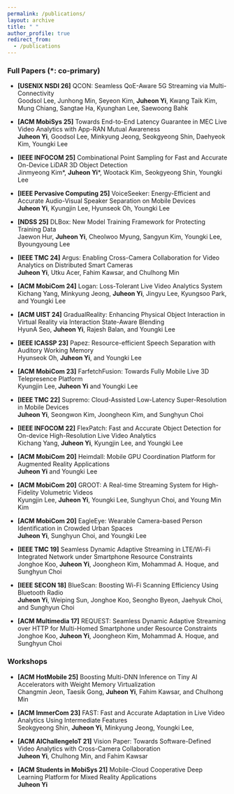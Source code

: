 ```yaml
---
permalink: /publications/
layout: archive
title: " "
author_profile: true
redirect_from: 
  - /publications
---
```


<!--title: "Publications"-->
<!--https://htmlcolorcodes.com/color-names/-->

### Full Papers (*: co-primary)

* **[USENIX NSDI 26]** QCON: Seamless QoE-Aware 5G Streaming via Multi-Connectivity\
  Goodsol Lee, Junhong Min, Seyeon Kim, **Juheon Yi**, Kwang Taik Kim, Mung Chiang, Sangtae Ha, Kyunghan Lee, Saewoong Bahk

* **[ACM MobiSys 25]** Towards End-to-End Latency Guarantee in MEC Live Video Analytics with App-RAN Mutual Awareness\
  **Juheon Yi**, Goodsol Lee, Minkyung Jeong, Seokgyeong Shin, Daehyeok Kim, Youngki Lee

* **[IEEE INFOCOM 25]** Combinational Point Sampling for Fast and Accurate On-Device LiDAR 3D Object Detection\
  Jinmyeong Kim\*, **Juheon Yi**\*, Wootack Kim, Seokgyeong Shin, Youngki Lee

* **[IEEE Pervasive Computing 25]** VoiceSeeker: Energy-Efficient and Accurate Audio-Visual Speaker Separation on Mobile Devices\
  **Juheon Yi**, Kyungjin Lee, Hyunseok Oh, Youngki Lee

* **[NDSS 25]** DLBox: New Model Training Framework for Protecting Training Data\
Jaewon Hur, **Juheon Yi**, Cheolwoo Myung, Sangyun Kim, Youngki Lee, Byoungyoung Lee

* **[IEEE TMC 24]** Argus: Enabling Cross-Camera Collaboration for Video Analytics on Distributed Smart Cameras\
  **Juheon Yi**, Utku Acer, Fahim Kawsar, and Chulhong Min

* **[ACM MobiCom 24]** Logan: Loss-Tolerant Live Video Analytics System\
  Kichang Yang, Minkyung Jeong, **Juheon Yi**, Jingyu Lee, Kyungsoo Park, and Youngki Lee

* **[ACM UIST 24]** GradualReality: Enhancing Physical Object Interaction in Virtual Reality via Interaction State-Aware Blending\
  HyunA Seo, **Juheon Yi**, Rajesh Balan, and Youngki Lee

* **[IEEE ICASSP 23]** Papez: Resource-efficient Speech Separation with Auditory Working Memory\
    Hyunseok Oh, **Juheon Yi**, and Youngki Lee
    
* **[ACM MobiCom 23]** FarfetchFusion: Towards Fully Mobile Live 3D Telepresence Platform\
    Kyungjin Lee, **Juheon Yi** and Youngki Lee

* **[IEEE TMC 22]** Supremo: Cloud-Assisted Low-Latency Super-Resolution in Mobile Devices\
    **Juheon Yi**, Seongwon Kim, Joongheon Kim, and Sunghyun Choi
    
* **[IEEE INFOCOM 22]** FlexPatch: Fast and Accurate Object Detection for On-device High-Resolution Live Video Analytics\
    Kichang Yang, **Juheon Yi**, Kyungjin Lee, and Youngki Lee
  
* **[ACM MobiCom 20]** Heimdall: Mobile GPU Coordination Platform for Augmented Reality Applications\
    **Juheon Yi** and Youngki Lee
  
* **[ACM MobiCom 20]** GROOT: A Real-time Streaming System for High-Fidelity Volumetric Videos\
    Kyungjin Lee, **Juheon Yi**, Youngki Lee, Sunghyun Choi, and Young Min Kim
  
* **[ACM MobiCom 20]** EagleEye: Wearable Camera-based Person Identification in Crowded Urban Spaces\
    **Juheon Yi**, Sunghyun Choi, and Youngki Lee

* **[IEEE TMC 19]** Seamless Dynamic Adaptive Streaming in LTE/Wi-Fi Integrated Network under Smartphone Resource Constraints\
    Jonghoe Koo, **Juheon Yi**, Joongheon Kim, Mohammad A. Hoque, and Sunghyun Choi

* **[IEEE SECON 18]** BlueScan: Boosting Wi-Fi Scanning Efficiency Using Bluetooth Radio\
    **Juheon Yi**, Weiping Sun, Jonghoe Koo, Seongho Byeon, Jaehyuk Choi, and Sunghyun Choi
    
* **[ACM Multimedia 17]** REQUEST: Seamless Dynamic Adaptive Streaming over HTTP for Multi-Homed Smartphone under Resource Constraints\
    Jonghoe Koo, **Juheon Yi**, Joongheon Kim, Mohammad A. Hoque, and Sunghyun Choi

### Workshops
* **[ACM HotMobile 25]** Boosting Multi-DNN Inference on Tiny AI Accelerators with Weight Memory Virtualization\
    Changmin Jeon, Taesik Gong, **Juheon Yi**, Fahim Kawsar, and Chulhong Min

* **[ACM ImmerCom 23]** FAST: Fast and Accurate Adaptation in Live Video Analytics Using Intermediate Features\
    Seokgyeong Shin, **Juheon Yi**, Minkyung Jeong, Youngki Lee,

* **[ACM AIChallengeIoT 21]** Vision Paper: Towards Software-Defined Video Analytics with Cross-Camera Collaboration\
    **Juheon Yi**, Chulhong Min, and Fahim Kawsar
  
* **[ACM Students in MobiSys 21]** Mobile-Cloud Cooperative Deep Learning Platform for Mixed Reality Applications\
    **Juheon Yi**
  
<!-- [[pdf](https://juheonyi.github.io/files/EagleEye.pdf)][[slides (long)](https://juheonyi.github.io/files/EagleEye-slides-20min.pptx)][[video (long)](https://www.youtube.com/watch?v=XSJqI2xbVTo&t=0s)][[slides (short)](https://juheonyi.github.io/files/EagleEye-slides-5min.pptx)][[video (short)](https://www.youtube.com/watch?v=0cemvvxiKKI&t=0s)]\ -->
